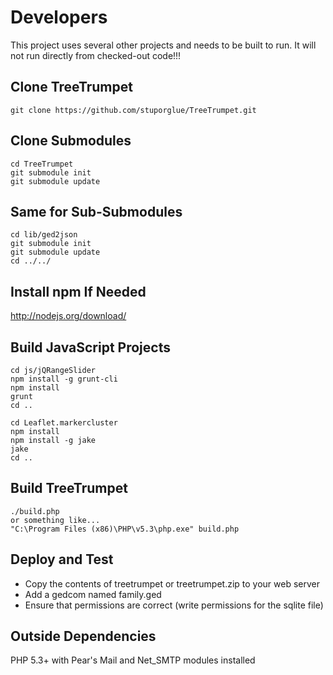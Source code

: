 Developers
==========

This project uses several other projects and needs to be built to run. It will 
not run directly from checked-out code!!!


Clone TreeTrumpet
-----------------
    git clone https://github.com/stuporglue/TreeTrumpet.git

Clone Submodules
----------------
    cd TreeTrumpet
    git submodule init
    git submodule update

Same for Sub-Submodules
-----------------------
    cd lib/ged2json
    git submodule init
    git submodule update
    cd ../../

Install npm If Needed
---------------------

http://nodejs.org/download/


Build JavaScript Projects
-------------------------
    cd js/jQRangeSlider
    npm install -g grunt-cli
    npm install
    grunt
    cd ..

    cd Leaflet.markercluster
    npm install
    npm install -g jake
    jake
    cd ..


Build TreeTrumpet
-----------------
    ./build.php
    or something like...
    "C:\Program Files (x86)\PHP\v5.3\php.exe" build.php

Deploy and Test
---------------
* Copy the contents of treetrumpet or treetrumpet.zip to your web server
* Add a gedcom named family.ged
* Ensure that permissions are correct (write permissions for the sqlite file)

Outside Dependencies
--------------------
PHP 5.3+ with Pear's Mail and Net_SMTP modules installed
